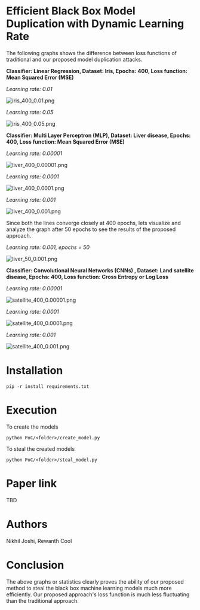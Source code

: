 # Efficient Black Box Model Duplication with Dynamic Learning Rate

The following graphs shows the difference between loss functions of traditional and our proposed model duplication attacks.

**Classifier: Linear Regression, Dataset: Iris, Epochs: 400, Loss function: Mean Squared Error (MSE)**

*Learning rate: 0.01*

![iris_400_0.01.png](PoC/results/iris_400_0.01.png)

*Learning rate: 0.05*

![iris_400_0.05.png](PoC/results/iris_400_0.05.png)

**Classifier: Multi Layer Perceptron (MLP), Dataset: Liver disease, Epochs: 400, Loss function: Mean Squared Error (MSE)**

*Learning rate: 0.00001*

![liver_400_0.00001.png](PoC/results/liver_400_1e-05.png)

*Learning rate: 0.0001*

![liver_400_0.0001.png](PoC/results/liver_400_0.0001.png)

*Learning rate: 0.001*

![liver_400_0.001.png](PoC/results/liver_400_0.001.png)

Since both the lines converge closely at 400 epochs, lets visualize and analyze the graph after 50 epochs to see the results of the proposed approach.

*Learning rate: 0.001, epochs = 50*

![liver_50_0.001.png](PoC/results/liver_50_0.001.png)

**Classifier: Convolutional Neural Networks (CNNs) , Dataset: Land satellite disease, Epochs: 400, Loss function: Cross Entropy or Log Loss**

*Learning rate: 0.00001*

![satellite_400_0.00001.png](PoC/results/satellite_400_1e-05.png)

*Learning rate: 0.0001*

![satellite_400_0.0001.png](PoC/results/satellite_400_0.0001.png)

*Learning rate: 0.001*

![satellite_400_0.001.png](PoC/results/satellite_400_0.001.png)

# Installation
```
pip -r install requirements.txt
```

# Execution
To create the models
```
python PoC/<folder>/create_model.py
```

To steal the created models
```
python PoC/<folder>/steal_model.py
```

# Paper link 
TBD

# Authors
Nikhil Joshi, Rewanth Cool

# Conclusion
The above graphs or statistics clearly proves the ability of our proposed method to steal the black box machine learning models much more efficiently. Our proposed approach's loss function is much less fluctuating than the traditional approach.